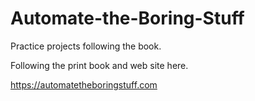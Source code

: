 # Automate-the-Boring-Stuff
Practice projects following the book. 

Following the print book and web site here. 

https://automatetheboringstuff.com
